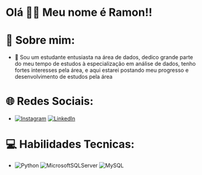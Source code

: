 # Olá 🙋‍♂️ Meu nome é Ramon!!
# 💫 Sobre mim:
- 👋 Sou um estudante entusiasta na área de dados, dedico grande parte do meu tempo de estudos à especialização em análise de dados,
  tenho fortes interesses pela área, e aqui estarei postando meu progresso e desenvolvimento de estudos pela área


# 🌐 Redes Sociais:
- [![Instagram](https://img.shields.io/badge/Instagram-%23E4405F.svg?logo=Instagram&logoColor=white)](https://instagram.com/https://www.instagram.com/__rramon/) [![LinkedIn](https://img.shields.io/badge/LinkedIn-%230077B5.svg?logo=linkedin&logoColor=white)](www.linkedin.com/in/ramon-oliveiraa359) 

# 💻 Habilidades Tecnicas:
- ![Python](https://img.shields.io/badge/python-3670A0?style=for-the-badge&logo=python&logoColor=ffdd54) ![MicrosoftSQLServer](https://img.shields.io/badge/Microsoft%20SQL%20Server-CC2927?style=for-the-badge&logo=microsoft%20sql%20server&logoColor=white) ![MySQL](https://img.shields.io/badge/mysql-4479A1.svg?style=for-the-badge&logo=mysql&logoColor=white)

<!-- Proudly created with GPRM ( https://gprm.itsvg.in ) -->
<!---
Ramonnsy/Ramonnsy is a ✨ special ✨ repository because its `README.md` (this file) appears on your GitHub profile.
You can click the Preview link to take a look at your changes.
--->
